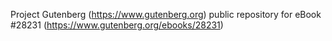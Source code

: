 Project Gutenberg (https://www.gutenberg.org) public repository for eBook #28231 (https://www.gutenberg.org/ebooks/28231)
